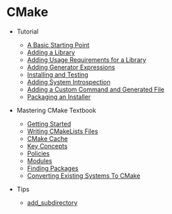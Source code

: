 # CMake

- Tutorial
    - [A Basic Starting Point](Tutorial/2025-08-28-CMake-Tutorial-A-basic-starting-point.md)
    - [Adding a Library](Tutorial/2025-08-31-CMake-Tutorial-Adding-a-library.md)
    - [Adding Usage Requirements for a Library](Tutorial/2025-09-01-CMake-Tutorial-Adding-usage-requirements-for-a-library.md)
    - [Adding Generator Expressions](Tutorial/2025-09-01-CMake-Tutorial-Adding-generator-expressions.md)
    - [Installing and Testing](Tutorial/2025-09-01-CMake-Tutorial-Installing-and-testing.md)
    - [Adding System Introspection](Tutorial/2025-09-04-CMake-Tutorial-Adding-system-introspection.md)
    - [Adding a Custom Command and Generated File](Tutorial/2025-09-04-CMake-Tutorial-Adding-a-custom-command-and-generated-file.md)
    - [Packaging an Installer](Tutorial/2025-09-04-CMake-Tutorial-Packaging-an-installer.md)

- Mastering CMake Textbook
    - [Getting Started](MasteringCMake/2025-09-08-CMake-Books-Getting-started.md)
    - [Writing CMakeLists Files](MasteringCMake/2025-09-09-CMake-Books-Writing-CMakeLists-files.md)
    - [CMake Cache](MasteringCMake/2025-09-09-CMake-Books-CMake-cache.md)
    - [Key Concepts](MasteringCMake/2025-09-15-CMake-Books-Key-concepts.md)
    - [Policies](MasteringCMake/2025-09-16-CMake-Books-Policies.md)
    - [Modules](MasteringCMake/2025-09-17-CMake-Books-Modules.md)
    - [Finding Packages](MasteringCMake/2025-09-24-CMake-Books-Finding-packages.md)
	- [Converting Existing Systems To CMake](MasteringCMake/2025-09-26-CMake-Books-Converting-existing-systems-to-cmake.md)

- Tips
    - [add_subdirectory](Tips/2025-09-21-CMake-Tips-Add-subdirectory.md)
